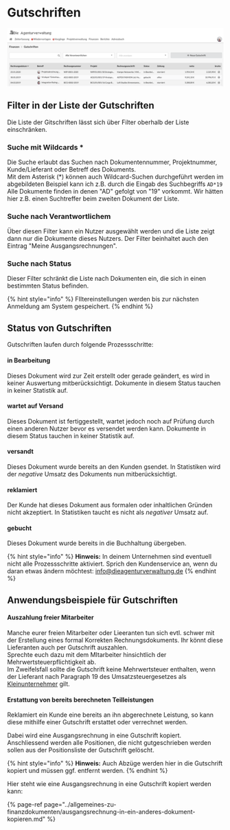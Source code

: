 # Gutschriften

![](../../.gitbook/assets/bildschirmfoto-2020-03-08-um-17.53.18.png)

## Filter in der Liste der Gutschriften

Die Liste der Gitschriften lässt sich über Filter oberhalb der Liste einschränken.

### Suche mit Wildcards \*

Die Suche erlaubt das Suchen nach Dokumentennummer, Projektnummer, Kunde/Lieferant oder Betreff des Dokuments.  
Mit dem Asterisk \(\*\) können auch Wildcard-Suchen durchgeführt werden im abgebildeten Beispiel kann ich z.B. durch die Eingab des Suchbegriffs `AD*19`  Alle Dokumente finden in denen "AD" gefolgt von "19" vorkommt. Wir hätten hier z.B. einen Suchtreffer beim zweiten Dokument der Liste.

### Suche nach Verantwortlichem

Über diesen Filter kann ein Nutzer ausgewählt werden und die Liste zeigt dann nur die Dokumente dieses Nutzers. Der Filter beinhaltet auch den Eintrag "Meine Ausgangsrechnungen".

### **Suche nach Status**

Dieser Filter schränkt die Liste nach Dokumenten ein, die sich in einen bestimmten Status befinden.

{% hint style="info" %}
FIltereinstellungen werden bis zur nächsten Anmeldung am System gespeichert.
{% endhint %}

## Status von Gutschriften

Gutschriften laufen durch folgende Prozessschritte:

#### in Bearbeitung

Dieses Dokument wird zur Zeit erstellt oder gerade geändert, es wird in keiner Auswertung mitberücksichtigt. Dokumente in diesem Status tauchen in keiner Statistik auf.

#### wartet auf Versand

Dieses Dokument ist fertiggestellt, wartet jedoch noch auf Prüfung durch einen anderen Nutzer bevor es versendet werden kann. Dokumente in diesem Status tauchen in keiner Statistik auf.

#### versandt

Dieses Dokument wurde bereits an den Kunden gsendet. In Statistiken wird der _negative_ Umsatz des Dokuments nun mitberücksichtigt.

#### reklamiert

Der Kunde hat dieses Dokument aus formalen oder inhaltlichen Gründen nicht akzeptiert. In Statistiken taucht es nicht als _negativer_ Umsatz auf.

#### gebucht

Dieses Dokument wurde bereits in die Buchhaltung übergeben.

{% hint style="info" %}
**Hinweis:** In deinem Unternehmen sind eventuell nicht alle Prozessschritte aktiviert. Sprich den Kundenservice an, wenn du daran etwas ändern möchtest: info@dieagenturverwaltung.de
{% endhint %}

## Anwendungsbeispiele für Gutschriften

#### Auszahlung freier Mitarbeiter

Manche eurer freien Mitarbeiter oder Lieeranten tun sich evtl. schwer mit der Erstellung eines formal Korrekten Rechnungsdokuments. Ihr könnt diese Lieferanten auch per Gutschrift auszahlen.  
Sprechte euch dazu mit dem MItarbeiter hinsichtlich der Mehrwertsteuerpflichtigkeit ab.  
Im Zweifelsfall sollte die Gutschrift keine Mehrwertsteuer enthalten, wenn der Lieferant nach Paragraph 19 des Umsatzsteuergesetzes als [Kleinunternehmer](https://de.wikipedia.org/wiki/Kleinunternehmerregelung_%28Deutschland%29) gilt.

#### Erstattung von bereits berechneten Teilleistungen

Reklamiert ein Kunde eine bereits an ihn abgerechnete Leistung, so kann diese mithilfe einer Gutschrift erstattet oder verrechnet werden.

Dabei wird eine Ausgangsrechnung in eine Gutschrift kopiert. Anschliessend werden alle Positionen, die nicht gutgeschrieben werden sollen aus der Positionsliste der Gutschrift gelöscht.

{% hint style="info" %}
**Hinweis:** Auch Abzüge werden hier in die Gutschrift kopiert und müssen ggf. entfernt werden.
{% endhint %}

Hier steht wie eine Ausgangsrechnung in eine Gutschrift kopiert werden kann:

{% page-ref page="../allgemeines-zu-finanzdokumenten/ausgangsrechnung-in-ein-anderes-dokument-kopieren.md" %}





